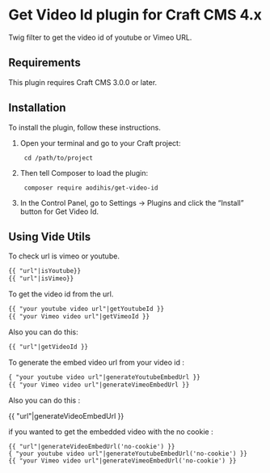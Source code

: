 # Get Video Id plugin for Craft CMS 4.x

Twig filter to get the video id of youtube or Vimeo URL.

## Requirements

This plugin requires Craft CMS 3.0.0 or later.

## Installation

To install the plugin, follow these instructions.

1. Open your terminal and go to your Craft project:

        cd /path/to/project

2. Then tell Composer to load the plugin:

        composer require aodihis/get-video-id

3. In the Control Panel, go to Settings → Plugins and click the “Install” button for Get Video Id.

## Using Vide Utils

To check url is vimeo or youtube.
```html
{{ "url"|isYoutube}}
{{ "url"|isVimeo}}
```

To get the video id from the url.
```html
{{ "your youtube video url"|getYoutubeId }}
{{ "your Vimeo video url"|getVimeoId }}
```
Also you can do this:

```html
{{ "url"|getVideoId }}
```
To generate the embed video url from your video id :

```html
{ "your youtube video url"|generateYoutubeEmbedUrl }}
{{ "your Vimeo video url"|generateVimeoEmbedUrl }}
```

Also you can do this : 

{{ "url"|generateVideoEmbedUrl }}

if you wanted to get the embedded video with the no cookie :

```
{{ "url"|generateVideoEmbedUrl('no-cookie') }}
{ "your youtube video url"|generateYoutubeEmbedUrl('no-cookie') }}
{{ "your Vimeo video url"|generateVimeoEmbedUrl('no-cookie') }}
```
